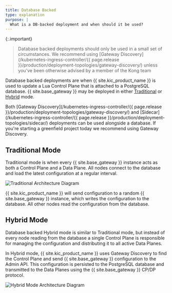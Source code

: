 ```yaml
---
title: Database Backed
type: explanation
purpose: |
  What is a DB-backed deployment and when should it be used?
---
```


{:.important}
> Database backed deployments should only be used in a small set of circumstances. We recommend using [Gateway Discovery](/kubernetes-ingress-controller/{{ page.release }}/production/deployment-topologies/gateway-discovery/) unless you've been otherwise advised by a member of the Kong team

Database backed deployments are when {{ site.kic_product_name }} is used to update a Lua Control Plane that is attached to a PostgreSQL database. {{ site.base_gateway }} may be deployed in either [Traditional](/gateway/latest/production/deployment-topologies/traditional/) or [Hybrid](/gateway/latest/production/deployment-topologies/hybrid-mode/) mode.

Both [Gateway Discovery](/kubernetes-ingress-controller/{{ page.release }}/production/deployment-topologies/gateway-discovery/) and [Sidecar](/kubernetes-ingress-controller/{{ page.release }}/production/deployment-topologies/sidecar/) deployments can be used alongside a database. If you're starting a greenfield project today we recommend using Gateway Discovery.

## Traditional Mode

Traditional mode is when every {{ site.base_gateway }} instance acts as both a Control Plane and a Data Plane. All nodes connect to the database and load the latest configuration at a regular interval.

![Traditional Architecture Diagram](/assets/images/products/kubernetes-ingress-controller/topology/db-backed-traditional.png)

{{ site.kic_product_name }} will send configuration to a random {{ site.base_gateway }} instance, which writes the configuration to the database. All other nodes read the configuration from the database.

## Hybrid Mode

Database backed Hybrid mode is similar to Traditional mode, but instead of every node reading from the database a single Control Plane is responsible for managing the configuration and distributing it to all active Data Planes.

In Hybrid mode, {{ site.kic_product_name }} uses Gateway Discovery to find the Control Plane and send {{ site.base_gateway }} configuration to the Admin API. This configuration is persisted to the PostgreSQL database and transmitted to the Data Planes using the {{ site.base_gateway }} CP/DP protocol.

![Hybrid Mode Architecture Diagram](/assets/images/products/kubernetes-ingress-controller/topology/db-backed-hybrid.png)